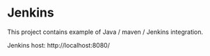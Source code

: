 # Jenkins
This project contains example of Java / maven / Jenkins integration.

Jenkins host: http://localhost:8080/